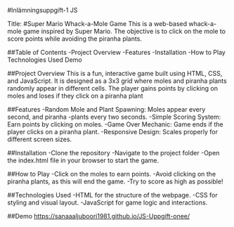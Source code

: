 #Inlämningsuppgift-1 JS

Title: #Super Mario Whack-a-Mole Game
This is a web-based whack-a-mole game inspired by Super Mario. The objective is to click on the mole to score points while avoiding the piranha plants.

##Table of Contents
-Project Overview
-Features
-Installation
-How to Play
Technologies Used
Demo

##Project Overview
This is a fun, interactive game built using HTML, CSS, and JavaScript. It is designed as a 3x3 grid where moles and piranha plants randomly appear in different cells. The player gains points by clicking on moles and loses if they click on a piranha plant

##Features
-Random Mole and Plant Spawning: Moles appear every second, and piranha -plants every two seconds.
-Simple Scoring System: Earn points by clicking on moles.
-Game Over Mechanic: Game ends if the player clicks on a piranha plant.
-Responsive Design: Scales properly for different screen sizes.

##Installation
-Clone the repository
-Navigate to the project folder
-Open the index.html file in your browser to start the game.

##How to Play
-Click on the moles to earn points.
-Avoid clicking on the piranha plants, as this will end the game.
-Try to score as high as possible!

##Technologies Used
-HTML for the structure of the webpage.
-CSS for styling and visual layout.
-JavaScript for game logic and interactions.

##Demo
https://sanaaaljuboori1981.github.io/JS-Uppgift-onee/